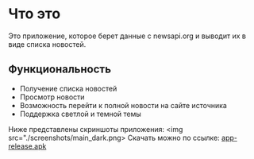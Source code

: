# Что это
Это приложение, которое берет данные с newsapi.org и выводит их в виде списка новостей.

## Функциональность

- Получение списка новостей
- Просмотр новости
- Возможность перейти к полной новости на сайте источника
- Поддержка светлой и темной темы

Ниже представлены скриншоты приложения:
<img src="./screenshots/main_dark.png>
Скачать можно по ссылке: [app-release.apk](https://raw.githubusercontent.com/kosyan2917/flutter_dz1/master/app-release.apk)
